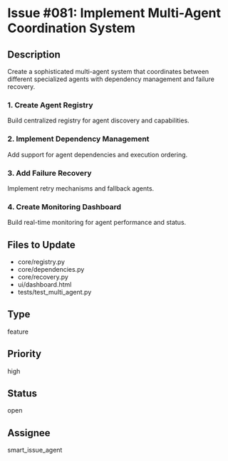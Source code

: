 # Issue #081: Implement Multi-Agent Coordination System

## Description
Create a sophisticated multi-agent system that coordinates between different specialized agents with dependency management and failure recovery.

### 1. Create Agent Registry
Build centralized registry for agent discovery and capabilities.

### 2. Implement Dependency Management
Add support for agent dependencies and execution ordering.

### 3. Add Failure Recovery
Implement retry mechanisms and fallback agents.

### 4. Create Monitoring Dashboard
Build real-time monitoring for agent performance and status.

## Files to Update
- core/registry.py
- core/dependencies.py
- core/recovery.py
- ui/dashboard.html
- tests/test_multi_agent.py

## Type
feature

## Priority
high

## Status
open

## Assignee
smart_issue_agent